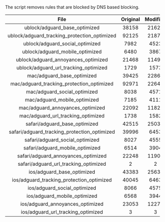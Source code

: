 The script removes rules that are blocked by DNS based blocking.


| File | Original | Modified |
|:----:|:-----:|:-----:|
| ublock/adguard_base_optimized | 38158 | 21625 |
| ublock/adguard_tracking_protection_optimized | 92125 | 21872 |
| ublock/adguard_social_optimized | 7982 | 4523 |
| ublock/adguard_mobile_optimized | 6480 | 3867 |
| ublock/adguard_annoyances_optimized | 21468 | 11493 |
| ublock/adguard_url_tracking_optimized | 1729 | 1573 |
| mac/adguard_base_optimized | 39425 | 22868 |
| mac/adguard_tracking_protection_optimized | 92971 | 22647 |
| mac/adguard_social_optimized | 8038 | 4571 |
| mac/adguard_mobile_optimized | 7185 | 4111 |
| mac/adguard_annoyances_optimized | 22092 | 11824 |
| mac/adguard_url_tracking_optimized | 1738 | 1582 |
| safari/adguard_base_optimized | 42515 | 25031 |
| safari/adguard_tracking_protection_optimized | 39996 | 6453 |
| safari/adguard_social_optimized | 8027 | 4555 |
| safari/adguard_mobile_optimized | 6514 | 3904 |
| safari/adguard_annoyances_optimized | 22248 | 11903 |
| safari/adguard_url_tracking_optimized | 2 | 2 |
| ios/adguard_base_optimized | 43383 | 25633 |
| ios/adguard_tracking_protection_optimized | 40045 | 6463 |
| ios/adguard_social_optimized | 8066 | 4575 |
| ios/adguard_mobile_optimized | 6568 | 3944 |
| ios/adguard_annoyances_optimized | 23053 | 12278 |
| ios/adguard_url_tracking_optimized | 3 | 3 |